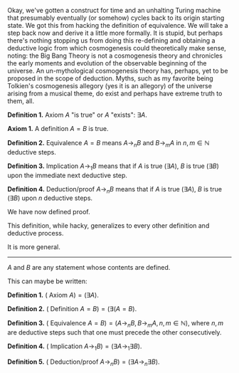 Okay, we've gotten a construct for time and an unhalting Turing machine that presumably eventually (or somehow) cycles back to its origin starting state. We got this from hacking the definition of equivalence. We will take a step back now and derive it a little more formally. It is stupid, but perhaps there's nothing stopping us from doing this re-defining and obtaining a deductive logic from which cosmogenesis could theoretically make sense, noting: the Big Bang Theory is not a cosmogenesis theory and chronicles the early moments and evolution of the observable beginning of the universe. An un-mythological cosmogenesis theory has, perhaps, yet to be proposed in the scope of deduction. Myths, such as my favorite being Tolkien's cosmogenesis allegory (yes it is an allegory) of the universe arising from a musical theme, do exist and perhaps have extreme truth to them, all.

**Definition 1.** Axiom $A$ "is true" or $A$ "exists": $\exists A$.

**Axiom 1.** A definition $A = B$ is true. 

**Definition 2.** Equivalence $A = B$ means $A \rightarrow_n B$ and $B \rightarrow_m A$ in $n, m \in \mathbb{N}$ deductive steps.

**Definition 3.** Implication $A \rightarrow_1 B$ means that if $A$ is true ($\exists A$), $B$ is true ($\exists B$) upon the immediate next deductive step.

**Definition 4.** Deduction/proof $A \rightarrow_n B$ means that if $A$ is true ($\exists A$), $B$ is true ($\exists B$) upon $n$ deductive steps.

We have now defined proof.

This definition, while hacky, generalizes to every other definition and deductive process.

It is more general.

---

$A$ and $B$ are any statement whose contents are defined.

This can maybe be written:

**Definition 1.** $($ Axiom  $A ) = (\exists A)$.

**Definition 2.** $($ Definition $A = B) = (\exists (A = B)$. 

**Definition 3.** $($ Equivalence $A = B) = (A \rightarrow_n B, B \rightarrow_m A, n, m \in \mathbb{N})$, where $n, m$ are deductive steps such that one must precede the other consecutively.

**Definition 4.** $($ Implication $A \rightarrow_1 B) = (\exists A \rightarrow_1 \exists B)$.

**Definition 5.** $($ Deduction/proof $A \rightarrow_n B) = (\exists A \rightarrow_n \exists B)$.
